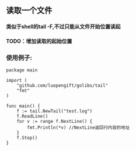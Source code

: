 ## 读取一个文件

#### 类似于shell的tail -F,不过只能从文件开始位置读起
#### TODO：增加读取的起始位置

### 使用例子:
```
package main

import (
    "github.com/luopengift/golibs/tail"
    "fmt"
)

func main() {
    f := tail.NewTail("test.log")
    f.ReadLine()
    for v := range f.NextLine() {
        fmt.Println(*v) //NextLine返回行内容的地址
    }
    f.Stop()
}

```
